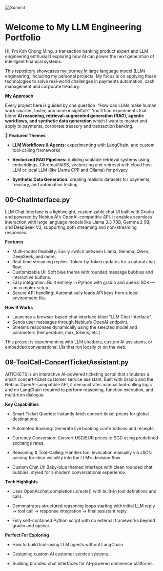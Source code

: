 
![Summit](https://github.com/user-attachments/assets/cfde5967-1d90-476a-995d-066277f219d4)

 # Welcome to My LLM Engineering Portfolio

Hi, I'm Koh Chong Ming, a transaction banking product expert and LLM engineering enthusiast exploring how AI can power the next generation of intelligent financial systems.

This repository showcases my journey in large language model (LLM) engineering, including my personal projects. My focus is on applying these technologies to solve real-world challenges in payments automation, cash management and corporate treasury.

**My Approach**

Every project here is guided by one question: “How can LLMs make human work smarter, faster, and more insightful?” You’ll find experiments that blend **AI reasoning, retrieval-augmented generation (RAG), agentic workflows, and synthetic data generation** which I want to master and apply to payments, corporate treasury and transaction banking.

🚀 **Featured Themes**

- **LLM Workflows & Agents:** experimenting with LangChain, and custom tool-calling frameworks

- **Vectorized RAG Pipelines:** building scalable retrieval systems using embeddings, Chroma/FAISS, vectorizing and retireval with cloud host LLM or local LLM (like Llama CPP and Ollama) for privacy

- **Synthetic Data Generation:** creating realistic datasets for payments, treasury, and automation testing

## 00-ChatInterface.py

LLM Chat Interface is a lightweight, customizable chat UI built with Gradio and powered by Nebius AI’s OpenAI-compatible API.
It enables seamless interaction with large language models like Llama 3.3 70B, Gemma 2 9B, and DeepSeek V3, supporting both streaming and non-streaming responses.

**Features**

- Multi-model flexibility: Easily switch between Llama, Gemma, Qwen, DeepSeek, and more.
- Real-time streaming replies: Token-by-token updates for a natural chat flow.
- Customizable UI: Soft blue theme with rounded message bubbles and interactive buttons.
- Easy integration: Built entirely in Python with gradio and openai SDK — no complex setup.
- Secure API handling: Automatically loads API keys from a local environment file.

**How It Works**

- Launches a browser-based chat interface titled “LLM Chat Interface”.
- Sends user messages through Nebius’s OpenAI endpoint.
- Streams responses dynamically using the selected model and parameters (temperature, max_tokens, etc.).

This project is experimenting with LLM chatbots, custom AI assistants, or embedded conversational UIs that run locally or on the web.


## 09-ToolCall-ConcertTicketAssistant.py

AITICKETS is an interactive AI-powered ticketing portal that simulates a smart concert-ticket customer service assistant.
Built with Gradio and the Nebius OpenAI-compatible API, it demonstrates manual tool-calling logic and no LangChain required to perform reasoning, function execution, and multi-turn dialogue.

**Key Capabilities**

- Smart Ticket Queries: Instantly fetch concert ticket prices for global destinations.

- Automated Booking: Generate live booking confirmations and receipts.

- Currency Conversion: Convert USD/EUR prices to SGD using predefined exchange rates.

- Reasoning & Tool-Calling: Handles tool invocation manually via JSON parsing for clear visibility into the LLM’s decision flow.

- Custom Chat UI: Baby-blue themed interface with clean rounded chat bubbles, styled for a modern conversational experience.

**Tech Highlights**

- Uses OpenAI.chat.completions.create() with built-in tool definitions and calls.

- Demonstrates structured reasoning loops starting with initial LLM reply → tool call → response integration → final assistant reply.

- Fully self-contained Python script with no external frameworks beyond gradio and openai.

**Perfect For Exploring**

- How to build tool-using LLM agents without LangChain.

- Designing custom AI customer service systems.

- Building branded chat interfaces for AI-powered commerce platforms.
